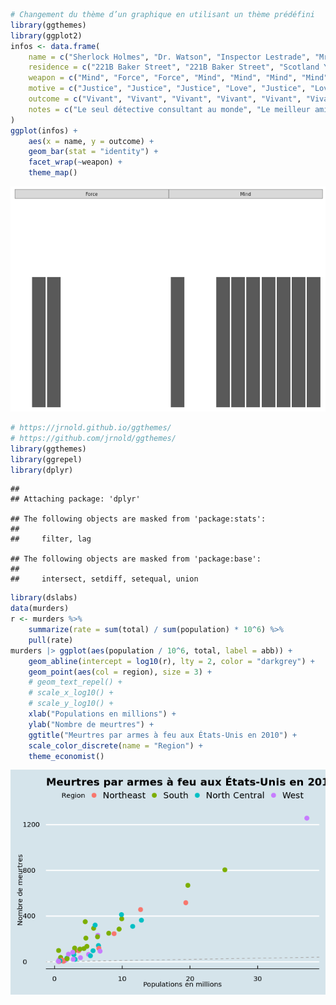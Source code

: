 ``` r
# Changement du thème d’un graphique en utilisant un thème prédéfini
library(ggthemes)
library(ggplot2)
infos <- data.frame(
    name = c("Sherlock Holmes", "Dr. Watson", "Inspector Lestrade", "Mrs. Hudson", "Mycroft Holmes", "Irene Adler", "Professor Moriarty", "Mary Morstan", "James Phillimore", "Charles Augustus Milverton"),
    residence = c("221B Baker Street", "221B Baker Street", "Scotland Yard", "221B Baker Street", "Diogenes Club", "Briony Lodge", "Unknown", "Unknown", "Unknown", "Unknown"),
    weapon = c("Mind", "Force", "Force", "Mind", "Mind", "Mind", "Mind", "Mind", "Mind", "Mind"),
    motive = c("Justice", "Justice", "Justice", "Love", "Justice", "Love", "Folie", "Justice", "Money", "Money"),
    outcome = c("Vivant", "Vivant", "Vivant", "Vivant", "Vivant", "Vivant", "Vivant", "Vivant", "Vivant", "Vivant"),
    notes = c("Le seul détective consultant au monde", "Le meilleur ami et colocataire de Sherlock Holmes", "Le meilleur détective de Scotland Yard", "La logeuse de Sherlock Holmes", "Le frère aîné de Sherlock Holmes", "Le seul amour de Sherlock Holmes", "La némésis de Sherlock Holmes", "La femme de Sherlock Holmes", "Le client de Sherlock Holmes", "L'ennemi de Sherlock Holmes")
)
ggplot(infos) +
    aes(x = name, y = outcome) +
    geom_bar(stat = "identity") +
    facet_wrap(~weapon) +
    theme_map()
```

![](07-06-facette-personnalisation_files/figure-gfm/unnamed-chunk-1-1.png)<!-- -->

``` r
# https://jrnold.github.io/ggthemes/
# https://github.com/jrnold/ggthemes/
library(ggthemes)
library(ggrepel)
library(dplyr)
```

    ## 
    ## Attaching package: 'dplyr'

    ## The following objects are masked from 'package:stats':
    ## 
    ##     filter, lag

    ## The following objects are masked from 'package:base':
    ## 
    ##     intersect, setdiff, setequal, union

``` r
library(dslabs)
data(murders)
r <- murders %>%
    summarize(rate = sum(total) / sum(population) * 10^6) %>%
    pull(rate)
murders |> ggplot(aes(population / 10^6, total, label = abb)) +
    geom_abline(intercept = log10(r), lty = 2, color = "darkgrey") +
    geom_point(aes(col = region), size = 3) +
    # geom_text_repel() +
    # scale_x_log10() +
    # scale_y_log10() +
    xlab("Populations en millions") +
    ylab("Nombre de meurtres") +
    ggtitle("Meurtres par armes à feu aux États-Unis en 2010") +
    scale_color_discrete(name = "Region") +
    theme_economist()
```

![](07-06-facette-personnalisation_files/figure-gfm/unnamed-chunk-1-2.png)<!-- -->
